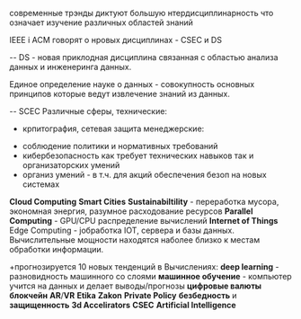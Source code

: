 современные трэнды диктуют большую нтердисциплинарность что означает изучение различных областей знаний

IEEE i ACM говорят о нровых дисциплинах - CSEC и DS

--
DS - новая приклодная дисциплина связанная с областью анализа данных и инженеринга данных. 

Единое определение науке о данных - совокупность основных принципов которые ведут извлечение знаний из данных.

--
SCEC
Различные сферы, технические:
- крпитография, сетевая защита
менеджерские:
* соблюдение политики и нормативных требований
* кибербезопасность как требует технических навыков так и организаторских умений
* организ умений - в т.ч. для акций обеспечения безоп на новых системах

**Cloud Computing**
**Smart Cities**
**Sustainabiltility** - переработка мусора, экономная энергия, разумное расходование ресурсов
**Parallel Computing** - GPU/CPU распределение вычислений
**Internet of Things** 
Edge Computing - jобработка IOT, сервера и базы данных. Вычислительные мощности находятся наболее близко к местам обработки информации.

+прогнозируется 10 новых тенденций в Вычислениях:
**deep learning** - разновидность машинного со слоями
**машинное обучение** - компьютер учится на данных и делает выводы/прогнозы
**цифровые валюты**
**блокчейн**
**AR**/**VR**
**Etika**
**Zakon**
**Private Policy**
**безбедность** и **защищенность**
**3d Accelirators**
**CSEC**
**Artificial Intelligence**
